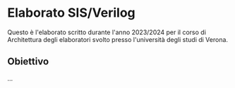 # Elaborato SIS/Verilog
Questo è l'elaborato scritto durante l'anno 2023/2024 per il corso di Architettura degli elaboratori svolto presso l'università degli studi di Verona.

## Obiettivo
...
